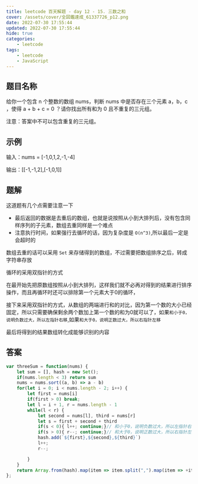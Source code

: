 ```yaml
---
title: leetcode 百天解题 - day 12 - 15. 三数之和
cover: /assets/cover/全図鑑達成_61337726_p12.png
date: 2022-07-30 17:55:44
updated: 2022-07-30 17:55:44
hide: true
categories:
    - leetcode
tags:
    - leetcode
    - JavaScript
---
```

## 题目名称

给你一个包含 n 个整数的数组 nums，判断 nums 中是否存在三个元素 a，b，c ，使得 a + b + c = 0 ？请你找出所有和为 0 且不重复的三元组。

注意：答案中不可以包含重复的三元组。

## 示例

输入：nums = [-1,0,1,2,-1,-4]

输出：[[-1,-1,2],[-1,0,1]]

## 题解

这道题有几个点需要注意一下

* 最后返回的数据是去重后的数组，也就是说按照从小到大排列后，没有包含同样序列的子元素，数组去重同样是一个难点
* 注意执行时间，如果强行去循环的话，因为复杂度是 `O(n^3)`,所以最后一定是会超时的

数组去重的话可以采用 `Set` 来存储得到的数组，不过需要把数组排序之后，转成字符串存放

循环的采用双指针的方式

在最开始先把原数组按照从小到大排列，这样我们就不必再对得到的结果进行排序操作，而且再循环时还可以排除第一个元素大于0的循环，

接下来采用双指针的方式，从数组的两端进行和的对比，因为第一个数的大小已经固定，所以只需要确保剩余两个数加上第一个数的和为0就可以了，如果`和小于0，说明负数过大，所以左指针右移`,如果`和大于0，说明正数过大，所以右指针左移`

最后将得到的结果数组转化成能够识别的内容

## 答案

~~~js
var threeSum = function(nums) {
    let sum = [], hash = new Set();
    if(nums.length < 3) return sum
    nums = nums.sort((a, b) => a - b)
    for(let i = 0; i < nums.length - 2; i++) {
        let first = nums[i]
        if(first > 0) break;
        let l = i + 1, r = nums.length - 1
        while(l < r) {
            let second = nums[l], third = nums[r]
            let s = first + second + third
            if(s < 0){ l++; continue;}// 和小于0，说明负数过大，所以左指针右移，减少
            if(s > 0){ r--; continue;}// 和大于0，说明正数过大，所以右指针左移，减少
            hash.add(`${first},${second},${third}`)
            l++;
            r--;

        }
    }
    return Array.from(hash).map(item => item.split(",").map(item => +item))
};
~~~
